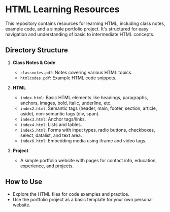 # HTML Learning Resources

This repository contains resources for learning HTML, including class notes, example code, and a simple portfolio project. It's structured for easy navigation and understanding of basic to intermediate HTML concepts.

## Directory Structure

1. **Class Notes & Code**  
   - `classnotes.pdf`: Notes covering various HTML topics.  
   - `htmlcodes.pdf`: Example HTML code snippets.

2. **HTML**  
   - `index.html`: Basic HTML elements like headings, paragraphs, anchors, images, bold, italic, underline, etc.  
   - `index2.html`: Semantic tags (header, main, footer, section, article, aside), non-semantic tags (div, span).  
   - `index3.html`: Anchor tags/links.  
   - `index4.html`: Lists and tables.  
   - `index5.html`: Forms with input types, radio buttons, checkboxes, select, datalist, and text area.  
   - `index6.html`: Embedding media using iframe and video tags.

3. **Project**  
   - A simple portfolio website with pages for contact info, education, experience, and projects.

## How to Use

- Explore the HTML files for code examples and practice.  
- Use the portfolio project as a basic template for your own personal website.
